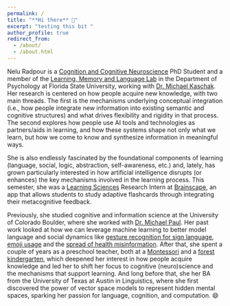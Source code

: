 ```yaml
---
permalink: /
title: "**Hi there** 🔆"
excerpt: "testing this bit "
author_profile: true
redirect_from: 
  - /about/
  - /about.html
---
```

Nelu Radpour is a <a href = "https://psychology.fsu.edu/graduate/programs/cognition-and-cognitive-neuroscience">Cognition and Cognitive Neuroscience</a> PhD Student and a member of the <a href= "https://michaelpkaschak.wixsite.com/lml-lab">Learning, Memory and Language Lab</a> in the Department of Psychology at Florida State University, working with <a href = "https://scholar.google.com/citations?user=4OkEqtMAAAAJ&hl=en">Dr. Michael Kaschak</a>. Her research is centered on how people acquire new knowledge, with two main threads. The first is the mechanisms underlying conceptual integration (i.e., how people integrate new information into existing semantic and cognitive structures) and what drives flexibility and rigidity in that process. The second explores how people use AI tools and technologies as partners/aids in learning, and how these systems shape not only what we learn, but how we come to know and synthesize information in meaningful ways.

She is also endlessly fascinated by the foundational components of learning (language, social, logic, abstraction, self-awareness, etc.) and, lately, has grown particularly interested in how artificial intelligence disrupts (or enhances) the key mechanisms involved in the learning process. This semester, she was a <a href = "https://en.wikipedia.org/wiki/Learning_sciences">Learning Sciences</a> Research Intern at <a href = "https://www.brainscape.com/">Brainscape</a>, an app that allows students to study adaptive flashcards through integrating their metacognitive feedback. 

Previously, she studied cognitive and information science at the University of Colorado Boulder, where she worked with <a href="http://michaeljpaul.com/">Dr. Michael Paul</a>. Her past work looked at how we can leverage machine learning to better model language and social dynamics like <a href="https://arxiv.org/pdf/1710.06836.pdf">gesture recognition for sign language</a>, <a href="https://arxiv.org/pdf/1712.04421.pdf">emoji usage</a> and the <a href="https://link.springer.com/chapter/10.1007/978-3-030-53352-6_16">spread of health misinformation</a>. After that, she spent a couple of years as a preschool teacher, both at a <a href="https://en.wikipedia.org/wiki/Montessori_education#:~:text=A%20Montessori%20classroom%20places%20an,and%20well%2Dprepared%20learning%20environment.">Montessori</a> and a <a href="https://en.wikipedia.org/wiki/Forest_kindergarten">forest kindergarten</a>, which deepened her interest in how people acquire knowledge and led her to shift her focus to cognitive (neuro)science and the mechanisms that support learning. And long before that, she her BA from the University of Texas at Austin in Linguistics, where she first discovered the power of vector space models to represent hidden mental spaces, sparking her passion for language, cognition, and computation. 😄
